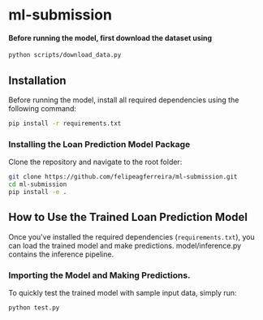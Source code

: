 # ml-submission


#### Before running the model, first download the dataset using

```bash
python scripts/download_data.py
```

## Installation
Before running the model, install all required dependencies using the following command:

```bash
pip install -r requirements.txt

```

### Installing the Loan Prediction Model Package
Clone the repository and navigate to the root folder:
```bash
git clone https://github.com/felipeagferreira/ml-submission.git
cd ml-submission
pip install -e .
```

## How to Use the Trained Loan Prediction Model
Once you've installed the required dependencies (`requirements.txt`), you can load the trained model and make predictions. 
model/inference.py contains the inference pipeline.

### Importing the Model and Making Predictions. 
To quickly test the trained model with sample input data, simply run:

```bash
python test.py
```